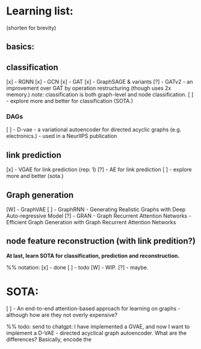 # Learning list:

(shorten for brevity)

## basics:
## classification
[x] - RGNN
[x] - GCN
[x] - GAT
[x] - GraphSAGE & variants 
[?] - GATv2 - an improvement over GAT by operation restructuring (though uses 2x memory.)
*note*: classification is both graph-level and node classification.
[ ] - explore more and better for classification (SOTA.)

### DAGs
[ ] - D-vae - a variational autoencoder for directed acyclic graphs (e.g. electronics.) - used in a NeurlIPS publication 


## link prediction
[x] - VGAE for link prediction (rep: 1)
[?] - AE for link prediction
[ ] - explore more and better (sota.)

## Graph generation
[W] - GraphVAE
[ ] - GraphRNN - Generating Realistic Graphs with Deep Auto-regressive Model
[?] - GRAN - Graph Recurrent Attention Networks - Efficient Graph Generation with Graph Recurrent Attention Networks


## node feature reconstruction (with link predition?)

**At last, learn SOTA for classification, prediction and reconstruction.**


%% notation: 
[x] - done
[ ] - todo
[W] - WIP.
[?] - maybe.


# SOTA:
[ ] - An end-to-end attention-based approach for learning on graphs - although how are they not overly expensive?


%% todo: send to chatgpt: I have implemented a GVAE, and now I want to implement a D-VAE - directed acyclical graph autoencoder. What are the differences? Basically, encode the 